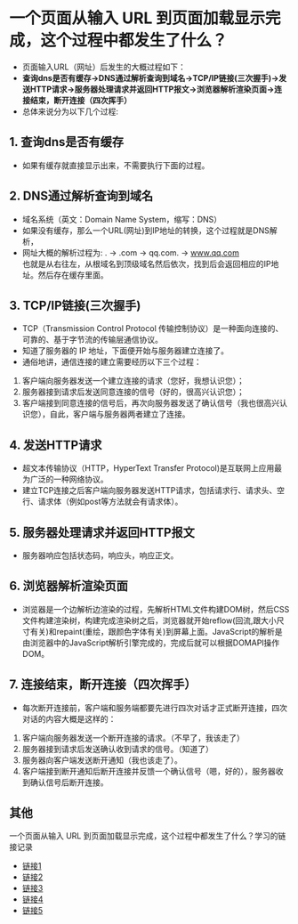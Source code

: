 # 一个页面从输入 URL 到页面加载显示完成，这个过程中都发生了什么？
* 页面输入URL（网址）后发生的大概过程如下：  
* **查询dns是否有缓存->DNS通过解析查询到域名->TCP/IP链接(三次握手)->发送HTTP请求->服务器处理请求并返回HTTP报文->浏览器解析渲染页面->连接结束，断开连接（四次挥手）**  
* 总体来说分为以下几个过程:  
## 1. 查询dns是否有缓存
* 如果有缓存就直接显示出来，不需要执行下面的过程。
## 2. DNS通过解析查询到域名
* 域名系统（英文：Domain Name System，缩写：DNS）
* 如果没有缓存，那么一个URL(网址)到IP地址的转换，这个过程就是DNS解析，
* 网址大概的解析过程为: . -> .com -> qq.com. -> www.qq.com  
也就是从右往左，从根域名到顶级域名然后依次，找到后会返回相应的IP地址。然后存在缓存里面。
## 3. TCP/IP链接(三次握手)
* TCP（Transmission Control Protocol 传输控制协议）是一种面向连接的、可靠的、基于字节流的传输层通信协议。
* 知道了服务器的 IP 地址，下面便开始与服务器建立连接了。
* 通俗地讲，通信连接的建立需要经历以下三个过程：
1. 客户端向服务器发送一个建立连接的请求（您好，我想认识您）；
2. 服务器接到请求后发送同意连接的信号（好的，很高兴认识您）；
3. 客户端接到同意连接的信号后，再次向服务器发送了确认信号（我也很高兴认识您），自此，客户端与服务器两者建立了连接。
## 4. 发送HTTP请求
* 超文本传输协议（HTTP，HyperText Transfer Protocol)是互联网上应用最为广泛的一种网络协议。
* 建立TCP连接之后客户端向服务器发送HTTP请求，包括请求行、请求头、空行、请求体（例如post等方法就会有请求体）。
## 5. 服务器处理请求并返回HTTP报文
* 服务器响应包括状态码，响应头，响应正文。
## 6. 浏览器解析渲染页面
* 浏览器是一个边解析边渲染的过程，先解析HTML文件构建DOM树，然后CSS文件构建渲染树，构建完成渲染树之后，浏览器就开始reflow(回流,跟大小尺寸有关)和repaint(重绘，跟颜色字体有关)到屏幕上面。JavaScript的解析是由浏览器中的JavaScript解析引擎完成的，完成后就可以根据DOMAPI操作DOM。
## 7. 连接结束，断开连接（四次挥手） 
* 每次断开连接前，客户端和服务端都要先进行四次对话才正式断开连接，四次对话的内容大概是这样的：
1. 客户端向服务器发送一个断开连接的请求。（不早了，我该走了）
2. 服务器接到请求后发送确认收到请求的信号。（知道了）
3. 服务器向客户端发送断开通知（我也该走了）。
4. 客户端接到断开通知后断开连接并反馈一个确认信号（嗯，好的），服务器收到确认信号后断开连接。

## 其他
一个页面从输入 URL 到页面加载显示完成，这个过程中都发生了什么？学习的链接记录
* [链接1](https://blog.csdn.net/weixin_34293141/article/details/88515135)
* [链接2](https://blog.csdn.net/wang_liuyong/article/details/81540175)
* [链接3](https://www.cnblogs.com/qiang07/p/9304771.html)
* [链接4](https://segmentfault.com/a/1190000006879700)
* [链接5](https://www.cnblogs.com/wangshengli520/p/9570750.html)

